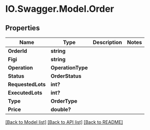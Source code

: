 # IO.Swagger.Model.Order
## Properties

Name | Type | Description | Notes
------------ | ------------- | ------------- | -------------
**OrderId** | **string** |  | 
**Figi** | **string** |  | 
**Operation** | **OperationType** |  | 
**Status** | **OrderStatus** |  | 
**RequestedLots** | **int?** |  | 
**ExecutedLots** | **int?** |  | 
**Type** | **OrderType** |  | 
**Price** | **double?** |  | 

[[Back to Model list]](../README.md#documentation-for-models) [[Back to API list]](../README.md#documentation-for-api-endpoints) [[Back to README]](../README.md)

